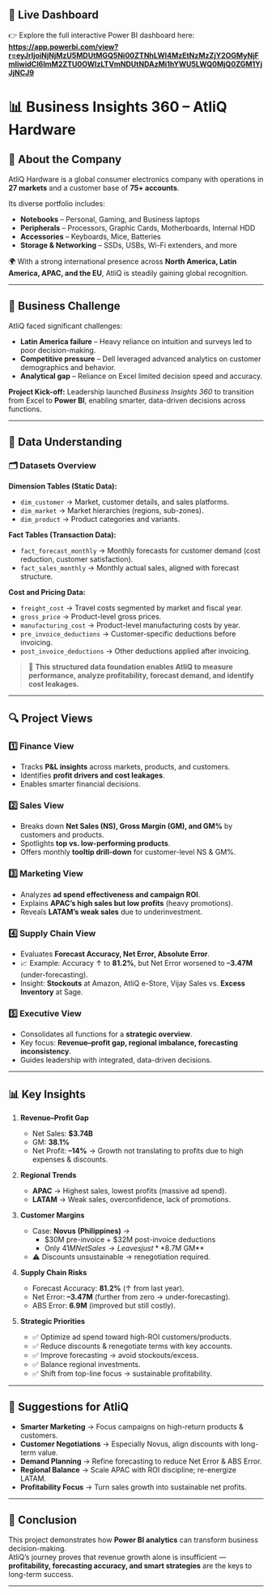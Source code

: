 ## 🔗 Live Dashboard  
👉 Explore the full interactive Power BI dashboard here:  
**https://app.powerbi.com/view?r=eyJrIjoiNjNjMzU5MDUtMGQ5Ni00ZTNhLWI4MzEtNzMzZjY2OGMyNjFmIiwidCI6ImM2ZTU0OWIzLTVmNDUtNDAzMi1hYWU5LWQ0MjQ0ZGM1YjJjNCJ9**  

# 📊 Business Insights 360 – AtliQ Hardware  

## 📖 About the Company  
AtliQ Hardware is a global consumer electronics company with operations in **27 markets** and a customer base of **75+ accounts**.  

Its diverse portfolio includes:  
- **Notebooks** – Personal, Gaming, and Business laptops  
- **Peripherals** – Processors, Graphic Cards, Motherboards, Internal HDD  
- **Accessories** – Keyboards, Mice, Batteries  
- **Storage & Networking** – SSDs, USBs, Wi-Fi extenders, and more  

🌍 With a strong international presence across **North America, Latin America, APAC, and the EU**, AtliQ is steadily gaining global recognition.  

---

## 🎯 Business Challenge  
AtliQ faced significant challenges:  
- **Latin America failure** – Heavy reliance on intuition and surveys led to poor decision-making.  
- **Competitive pressure** – Dell leveraged advanced analytics on customer demographics and behavior.  
- **Analytical gap** – Reliance on Excel limited decision speed and accuracy.  

**Project Kick-off:** Leadership launched *Business Insights 360* to transition from Excel to **Power BI**, enabling smarter, data-driven decisions across functions.  

---

## 📂 Data Understanding  

### 🗂 Datasets Overview  

**Dimension Tables (Static Data):**  
- `dim_customer` → Market, customer details, and sales platforms.  
- `dim_market` → Market hierarchies (regions, sub-zones).  
- `dim_product` → Product categories and variants.  

**Fact Tables (Transaction Data):**  
- `fact_forecast_monthly` → Monthly forecasts for customer demand (cost reduction, customer satisfaction).  
- `fact_sales_monthly` → Monthly actual sales, aligned with forecast structure.  

**Cost and Pricing Data:**  
- `freight_cost` → Travel costs segmented by market and fiscal year.  
- `gross_price` → Product-level gross prices.  
- `manufacturing_cost` → Product-level manufacturing costs by year.  
- `pre_invoice_deductions` → Customer-specific deductions before invoicing.  
- `post_invoice_deductions` → Other deductions applied after invoicing.  

> 📝 **This structured data foundation enables AtliQ to measure performance, analyze profitability, forecast demand, and identify cost leakages.**  

---

## 🔍 Project Views  

### 1️⃣ Finance View  
- Tracks **P&L insights** across markets, products, and customers.  
- Identifies **profit drivers and cost leakages**.  
- Enables smarter financial decisions.  

### 2️⃣ Sales View  
- Breaks down **Net Sales (NS), Gross Margin (GM), and GM%** by customers and products.  
- Spotlights **top vs. low-performing products**.  
- Offers monthly **tooltip drill-down** for customer-level NS & GM%.  

### 3️⃣ Marketing View  
- Analyzes **ad spend effectiveness and campaign ROI**.  
- Explains **APAC’s high sales but low profits** (heavy promotions).  
- Reveals **LATAM’s weak sales** due to underinvestment.  

### 4️⃣ Supply Chain View  
- Evaluates **Forecast Accuracy, Net Error, Absolute Error**.  
- 📈 Example: Accuracy ↑ to **81.2%**, but Net Error worsened to **–3.47M** (under-forecasting).  
- Insight: **Stockouts** at Amazon, AtliQ e-Store, Vijay Sales vs. **Excess Inventory** at Sage.  

### 5️⃣ Executive View  
- Consolidates all functions for a **strategic overview**.  
- Key focus: **Revenue–profit gap, regional imbalance, forecasting inconsistency**.  
- Guides leadership with integrated, data-driven decisions.  

---

## 📊 Key Insights  

1. **Revenue–Profit Gap**  
   - Net Sales: **$3.74B**  
   - GM: **38.1%**  
   - Net Profit: **–14%** → Growth not translating to profits due to high expenses & discounts.  

2. **Regional Trends**  
   - **APAC** → Highest sales, lowest profits (massive ad spend).  
   - **LATAM** → Weak sales, overconfidence, lack of promotions.  

3. **Customer Margins**  
   - Case: **Novus (Philippines)** →  
     - $30M pre-invoice + $32M post-invoice deductions  
     - Only $41M Net Sales → Leaves just **$8.7M GM**  
   - ⚠️ Discounts unsustainable → renegotiation required.  

4. **Supply Chain Risks**  
   - Forecast Accuracy: **81.2%** (↑ from last year).  
   - Net Error: **–3.47M** (further from zero → under-forecasting).  
   - ABS Error: **6.9M** (improved but still costly).  

5. **Strategic Priorities**  
   - ✅ Optimize ad spend toward high-ROI customers/products.  
   - ✅ Reduce discounts & renegotiate terms with key accounts.  
   - ✅ Improve forecasting → avoid stockouts/excess.  
   - ✅ Balance regional investments.  
   - ✅ Shift from top-line focus → sustainable profitability.  

---

## 🎯 Suggestions for AtliQ  
- **Smarter Marketing** → Focus campaigns on high-return products & customers.  
- **Customer Negotiations** → Especially Novus, align discounts with long-term value.  
- **Demand Planning** → Refine forecasting to reduce Net Error & ABS Error.  
- **Regional Balance** → Scale APAC with ROI discipline; re-energize LATAM.  
- **Profitability Focus** → Turn sales growth into sustainable net profits.  

---


## 📌 Conclusion  
This project demonstrates how **Power BI analytics** can transform business decision-making.  
AtliQ’s journey proves that revenue growth alone is insufficient — **profitability, forecasting accuracy, and smart strategies** are the keys to long-term success.  

---

